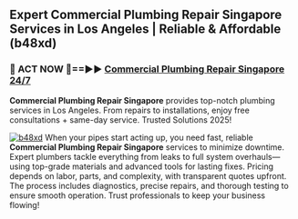 ## Expert Commercial Plumbing Repair Singapore Services in Los Angeles | Reliable & Affordable (b48xd)  

<h3>🚿 ACT NOW 🌟==►► <a href="https://tinyurl.com/2ne6vx2x" rel="nofollow">Commercial Plumbing Repair Singapore 24/7</a></h3>

**Commercial Plumbing Repair Singapore** provides top-notch plumbing services in Los Angeles. From repairs to installations, enjoy free consultations + same-day service. Trusted Solutions 2025!

[![b48xd](https://i.imgur.com/4PFF4AK.jpeg)](https://tinyurl.com/2ne6vx2x)
When your pipes start acting up, you need fast, reliable **Commercial Plumbing Repair Singapore** services to minimize downtime. Expert plumbers tackle everything from leaks to full system overhauls—using top-grade materials and advanced tools for lasting fixes. Pricing depends on labor, parts, and complexity, with transparent quotes upfront. The process includes diagnostics, precise repairs, and thorough testing to ensure smooth operation. Trust professionals to keep your business flowing!